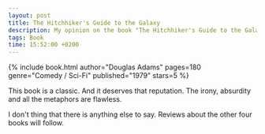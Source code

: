 ```yaml
---
layout: post
title: The Hitchhiker's Guide to the Galaxy
description: My opinion on the book "The Hitchhiker's Guide to the Galaxy". (It's great comedy)
tags: Book
time: 15:52:00 +0200
---
```


{% include book.html author="Douglas Adams" pages=180 genre="Comedy / Sci-Fi" published="1979" stars=5 %}

This book is a classic. And it deserves that reputation. The irony, absurdity and all the metaphors are flawless.

I don't thing that there is anything else to say. Reviews about the other four books will follow.
